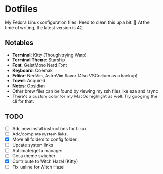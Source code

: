 # Dotfiles

My Fedora Linux configuration files.
Need to clean this up a bit. 🤔️
At the time of writing, the latest version is 42.

## Notables

- **Terminal**: Kitty (Though trying Warp)
- **Terminal Theme**: Starship
- **Font**: GeistMono Nerd Font
- **Keyboard**: Colemak
- **Editor**: NeoVim, AstroVim flavor (Also VSCodium as a backup)
- **Towel**: Acquired
- **Notes**: Obsidian
- Other brew files can be found by viewing my zsh files like eza and rsync
- There's a custom color for my MacOs highlight as well. Try googling the cli
  for that.

## TODO

- [ ] Add new install instructions for Linux
- [ ] Add/complete system links.
- [x] Move all folders to config folder.
- [ ] Update system links
- [ ] Automate/get a manager
- [ ] Get a theme switcher
- [x] Contribute to Witch Hazel (Kitty)
- [ ] Fix lualine for Witch Hazel
